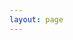 ```yaml
---
layout: page
---
```

<script setup>
import {
  VPTeamPage,
  VPTeamPageTitle,
  VPTeamMembers,
} from 'vitepress/theme'

const members = [
  {
    avatar: 'https://www.github.com/RainC7.png',
    name: 'Venti_Lynn',
    title: '开发者',
    links: [
      { icon: 'github', link: 'https://github.com/RainC7' },
      { icon: 'twitter', link: 'https://twitter.com/youyuxi' }
    ],
  }
]
</script>

<VPTeamPage>
  <VPTeamPageTitle>
    <template #title>
      制作团队
    </template>
    <template #lead>
      The development of VitePress is guided by an international
      team, some of whom have chosen to be featured below.
    </template>
  </VPTeamPageTitle>
  <VPTeamMembers :members="members" />
</VPTeamPage>